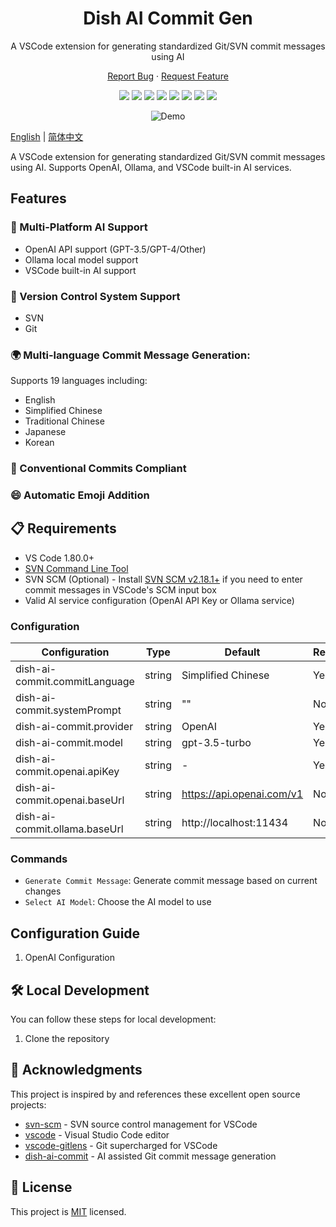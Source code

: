 <div align="center">

<h1>Dish AI Commit Gen</h1>

A VSCode extension for generating standardized Git/SVN commit messages using AI

[Report Bug][github-issues-link] · [Request Feature][github-issues-link]

<!-- SHIELD GROUP -->

[![][github-contributors-shield]][github-contributors-link]
[![][github-forks-shield]][github-forks-link]
[![][github-stars-shield]][github-stars-link]
[![][github-issues-shield]][github-issues-link]
[![][vscode-marketplace-shield]][vscode-marketplace-link]
[![][total-installs-shield]][total-installs-link]
[![][avarage-rating-shield]][avarage-rating-link]
[![][github-license-shield]][github-license-link]

![Demo](images/demo.gif)

</div>

[English](README.md) | [简体中文](README.zh-CN.md)

A VSCode extension for generating standardized Git/SVN commit messages using AI. Supports OpenAI, Ollama, and VSCode built-in AI services.

## Features

### 🤖 Multi-Platform AI Support

- OpenAI API support (GPT-3.5/GPT-4/Other)
- Ollama local model support
- VSCode built-in AI support

### 📝 Version Control System Support

- SVN
- Git

### 🌍 Multi-language Commit Message Generation:

Supports 19 languages including:

- English
- Simplified Chinese
- Traditional Chinese
- Japanese
- Korean

### 🎨 Conventional Commits Compliant

### 😄 Automatic Emoji Addition

## 📋 Requirements

- VS Code 1.80.0+
- [SVN Command Line Tool](http://subversion.apache.org/packages.html)
- SVN SCM (Optional) - Install [SVN SCM v2.18.1+](https://github.com/littleCareless/svn-scm/releases/tag/v2.18.1) if you need to enter commit messages in VSCode's SCM input box
- Valid AI service configuration (OpenAI API Key or Ollama service)

### Configuration

| Configuration                 | Type   | Default                   | Required |
| ----------------------------- | ------ | ------------------------- | -------- |
| dish-ai-commit.commitLanguage | string | Simplified Chinese        | Yes      |
| dish-ai-commit.systemPrompt   | string | ""                        | No       |
| dish-ai-commit.provider       | string | OpenAI                    | Yes      |
| dish-ai-commit.model          | string | gpt-3.5-turbo             | Yes      |
| dish-ai-commit.openai.apiKey  | string | -                         | Yes      |
| dish-ai-commit.openai.baseUrl | string | https://api.openai.com/v1 | No       |
| dish-ai-commit.ollama.baseUrl | string | http://localhost:11434    | No       |

### Commands

- `Generate Commit Message`: Generate commit message based on current changes
- `Select AI Model`: Choose the AI model to use

## Configuration Guide

1. OpenAI Configuration

## 🛠️ Local Development

You can follow these steps for local development:

1. Clone the repository

## 🙏 Acknowledgments

This project is inspired by and references these excellent open source projects:

- [svn-scm](https://github.com/JohnstonCode/svn-scm) - SVN source control management for VSCode
- [vscode](https://github.com/microsoft/vscode) - Visual Studio Code editor
- [vscode-gitlens](https://github.com/gitkraken/vscode-gitlens) - Git supercharged for VSCode
- [dish-ai-commit](https://github.com/Sitoi/dish-ai-commit) - AI assisted Git commit message generation

## 📄 License

This project is [MIT](./LICENSE) licensed.

<!-- LINK GROUP -->

[github-codespace-link]: https://codespaces.new/littleCareless/dish-ai-commit
[github-codespace-shield]: https://github.com/littleCareless/dish-ai-commit/blob/main/images/codespaces.png?raw=true
[github-contributors-link]: https://github.com/littleCareless/dish-ai-commit/graphs/contributors
[github-contributors-shield]: https://img.shields.io/github/contributors/littleCareless/dish-ai-commit?color=c4f042&labelColor=black&style=flat-square
[github-forks-link]: https://github.com/littleCareless/dish-ai-commit/network/members
[github-forks-shield]: https://img.shields.io/github/forks/littleCareless/dish-ai-commit?color=8ae8ff&labelColor=black&style=flat-square
[github-issues-link]: https://github.com/littleCareless/dish-ai-commit/issues
[github-issues-shield]: https://img.shields.io/github/issues/littleCareless/dish-ai-commit?color=ff80eb&labelColor=black&style=flat-square
[github-license-link]: https://github.com/littleCareless/dish-ai-commit/blob/main/LICENSE
[github-license-shield]: https://img.shields.io/github/license/littleCareless/dish-ai-commit?color=white&labelColor=black&style=flat-square
[github-stars-link]: https://github.com/littleCareless/dish-ai-commit/network/stargazers
[github-stars-shield]: https://img.shields.io/github/stars/littleCareless/dish-ai-commit?color=ffcb47&labelColor=black&style=flat-square
[pr-welcome-link]: https://github.com/littleCareless/dish-ai-commit/pulls
[pr-welcome-shield]: https://img.shields.io/badge/🤯_pr_welcome-%E2%86%92-ffcb47?labelColor=black&style=for-the-badge
[github-contrib-link]: https://github.com/littleCareless/dish-ai-commit/graphs/contributors
[github-contrib-shield]: https://contrib.rocks/image?repo=littleCareless%2Fdish-ai-commit
[vscode-marketplace-link]: https://marketplace.visualstudio.com/items?itemName=littleCareless.dish-ai-commit
[vscode-marketplace-shield]: https://img.shields.io/vscode-marketplace/v/littleCareless.dish-ai-commit.svg?label=vscode%20marketplace&color=blue&labelColor=black&style=flat-square
[total-installs-link]: https://marketplace.visualstudio.com/items?itemName=littleCareless.dish-ai-commit
[total-installs-shield]: https://img.shields.io/vscode-marketplace/d/littleCareless.dish-ai-commit.svg?&color=greeen&labelColor=black&style=flat-square
[avarage-rating-link]: https://marketplace.visualstudio.com/items?itemName=littleCareless.dish-ai-commit
[avarage-rating-shield]: https://img.shields.io/vscode-marketplace/r/littleCareless.dish-ai-commit.svg?&color=green&labelColor=black&style=flat-square
